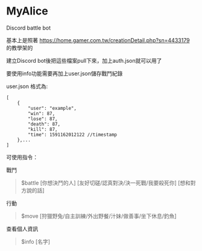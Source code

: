 # MyAlice
Discord battle bot

基本上是照著 https://home.gamer.com.tw/creationDetail.php?sn=4433179 的教學架的

建立Discord bot後把這些檔案pull下來，加上auth.json就可以用了

要使用info功能需要再加上user.json儲存戰鬥紀錄

user.json 格式為:

```
[
	{
		"user": "example",
		"win": 87,
		"lose": 87,
		"death": 87,
		"kill": 87,
		"time": 1591162012122 //timestamp
	},...
]
```

可使用指令：

戰鬥

>$battle [你想決鬥的人] [友好切磋/認真對決/決一死戰/我要殺死你] [想和對方說的話]


行動

>$move [狩獵野兔/自主訓練/外出野餐/汁妹/做善事/坐下休息/釣魚]


查看個人資訊

>$info [名字]
